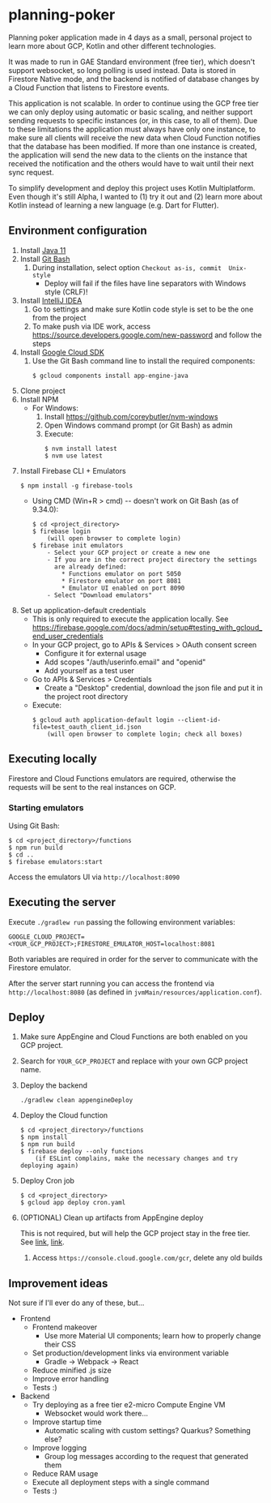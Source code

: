 # planning-poker

Planning poker application made in 4 days as a small, personal project to learn
more about GCP, Kotlin and other different technologies.

It was made to run in GAE Standard environment (free tier), which doesn't
support websocket, so long polling is used instead. Data is stored in Firestore
Native mode, and the backend is notified of database changes by a Cloud Function
that listens to Firestore events.

This application is not scalable. In order to continue using the GCP free tier
we can only deploy using automatic or basic scaling, and neither support sending
requests to specific instances (or, in this case, to all of them). Due to these
limitations the application must always have only one instance, to make sure all
clients will receive the new data when Cloud Function notifies that the database
has been modified. If more than one instance is created, the application will
send the new data to the clients on the instance that received the notification
and the others would have to wait until their next sync request.

To simplify development and deploy this project uses Kotlin Multiplatform. Even
though it's still Alpha, I wanted to (1) try it out and (2) learn more about
Kotlin instead of learning a new language (e.g. Dart for Flutter).



## Environment configuration

1. Install [Java 11](https://adoptium.net/?variant=openjdk11)
2. Install [Git Bash](https://git-scm.com/download)
    1. During installation, select option `Checkout as-is, commit 
       Unix-style`
        * Deploy will fail if the files have line separators with
          Windows style (CRLF)!
3. Install [IntelliJ IDEA](https://www.jetbrains.com/idea/download/)
    1. Go to settings and make sure Kotlin code style is set to be the
       one from the project
    2. To make push via IDE work, access 
       https://source.developers.google.com/new-password
       and follow the steps
4. Install [Google Cloud SDK](https://cloud.google.com/sdk/docs/install)
    1. Use the Git Bash command line to install the required components:
        ```
        $ gcloud components install app-engine-java
        ```
5. Clone project
6. Install NPM
    * For Windows:
        1. Install https://github.com/coreybutler/nvm-windows
        2. Open Windows command prompt (or Git Bash) as admin
        3. Execute:
            ```
            $ nvm install latest
            $ nvm use latest
            ```
7. Install Firebase CLI + Emulators
    ```
    $ npm install -g firebase-tools
    ```
    * Using CMD (Win+R > cmd) -- doesn't work on Git Bash (as of 9.34.0):
        ```
        $ cd <project_directory>
        $ firebase login
            (will open browser to complete login)
        $ firebase init emulators
            - Select your GCP project or create a new one
            - If you are in the correct project directory the settings
              are already defined:
                * Functions emulator on port 5050
                * Firestore emulator on port 8081
                * Emulator UI enabled on port 8090
            - Select "Download emulators"
        ```
8. Set up application-default credentials
    * This is only required to execute the application locally.
      See https://firebase.google.com/docs/admin/setup#testing_with_gcloud_end_user_credentials
    * In your GCP project, go to APIs & Services > OAuth consent screen
        * Configure it for external usage
        * Add scopes "/auth/userinfo.email" and "openid"
        * Add yourself as a test user
    * Go to APIs & Services > Credentials
        * Create a "Desktop" credential, download the json file and put
          it in the project root directory
    * Execute:
        ```
        $ gcloud auth application-default login --client-id-file=test_oauth_client_id.json
            (will open browser to complete login; check all boxes)
        ```



## Executing locally

Firestore and Cloud Functions emulators are required, otherwise the
requests will be sent to the real instances on GCP.



### Starting emulators

Using Git Bash:
```
$ cd <project_directory>/functions
$ npm run build
$ cd ..
$ firebase emulators:start
```
Access the emulators UI via `http://localhost:8090`



## Executing the server

Execute `./gradlew run` passing the following environment variables:
```
GOOGLE_CLOUD_PROJECT=<YOUR_GCP_PROJECT>;FIRESTORE_EMULATOR_HOST=localhost:8081
```
Both variables are required in order for the server to communicate with the
Firestore emulator.

After the server start running you can access the frontend via
`http://localhost:8080` (as defined in `jvmMain/resources/application.conf`).



## Deploy

1. Make sure AppEngine and Cloud Functions are both enabled on you GCP project.
2. Search for `YOUR_GCP_PROJECT` and replace with your own GCP project name.
3. Deploy the backend
   ```
   ./gradlew clean appengineDeploy
   ```
4. Deploy the Cloud function
   ```
   $ cd <project_directory>/functions
   $ npm install
   $ npm run build
   $ firebase deploy --only functions
       (if ESLint complains, make the necessary changes and try deploying again)
   ```
5. Deploy Cron job
   ```
   $ cd <project_directory>
   $ gcloud app deploy cron.yaml
   ```
6. (OPTIONAL) Clean up artifacts from AppEngine deploy

   This is not required, but will help the GCP project stay in the free tier.
   See [link](https://stackoverflow.com/q/42947918),
   [link](https://stackoverflow.com/q/63578581).
   1. Access `https://console.cloud.google.com/gcr`, delete any old builds



## Improvement ideas

Not sure if I'll ever do any of these, but...

* Frontend
  * Frontend makeover
    * Use more Material UI components; learn how to properly change their CSS
  * Set production/development links via environment variable
    * Gradle -> Webpack -> React
  * Reduce minified .js size
  * Improve error handling
  * Tests :)
* Backend
  * Try deploying as a free tier e2-micro Compute Engine VM
    * Websocket would work there...
  * Improve startup time
    * Automatic scaling with custom settings? Quarkus? Something else?
  * Improve logging
    * Group log messages according to the request that generated them
  * Reduce RAM usage
  * Execute all deployment steps with a single command
  * Tests :)
